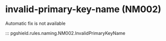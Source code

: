 # invalid-primary-key-name (NM002)

Automatic fix is not available

::: pgshield.rules.naming.NM002.InvalidPrimaryKeyName

